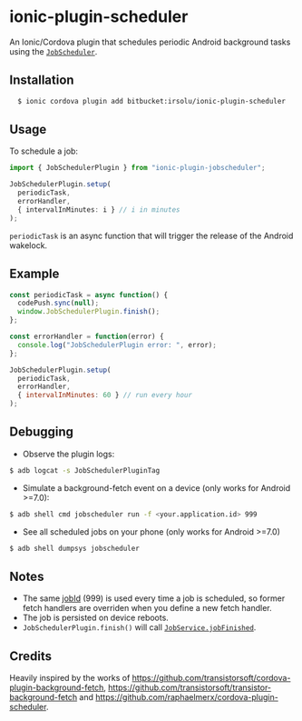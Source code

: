 # ionic-plugin-scheduler

An Ionic/Cordova plugin that schedules periodic Android background tasks using the [`JobScheduler`](https://developer.android.com/reference/android/app/job/JobScheduler.html).

## Installation

```bash
  $ ionic cordova plugin add bitbucket:irsolu/ionic-plugin-scheduler
```

## Usage

To schedule a job:

```typescript
import { JobSchedulerPlugin } from "ionic-plugin-jobscheduler";

JobSchedulerPlugin.setup(
  periodicTask,
  errorHandler,
  { intervalInMinutes: i } // i in minutes
);
```

`periodicTask` is an async function that will trigger the release of the Android wakelock.

## Example

```javascript
const periodicTask = async function() {
  codePush.sync(null);
  window.JobSchedulerPlugin.finish();
};

const errorHandler = function(error) {
  console.log("JobSchedulerPlugin error: ", error);
};

JobSchedulerPlugin.setup(
  periodicTask,
  errorHandler,
  { intervalInMinutes: 60 } // run every hour
);
```

## Debugging

- Observe the plugin logs:

```bash
$ adb logcat -s JobSchedulerPluginTag
```

- Simulate a background-fetch event on a device (only works for Android >=7.0):

```bash
$ adb shell cmd jobscheduler run -f <your.application.id> 999
```

- See all scheduled jobs on your phone (only works for Android >=7.0)

```bash
$ adb shell dumpsys jobscheduler
```

## Notes

- The same [jobId](https://developer.android.com/reference/android/app/job/JobInfo.Builder.html) (999) is used every time a job is scheduled, so former fetch handlers are overriden when you define a new fetch handler.
- The job is persisted on device reboots.
- `JobSchedulerPlugin.finish()` will call [`JobService.jobFinished`](https://developer.android.com/reference/android/app/job/JobService.html#jobFinished).

## Credits

Heavily inspired by the works of https://github.com/transistorsoft/cordova-plugin-background-fetch, https://github.com/transistorsoft/transistor-background-fetch and https://github.com/raphaelmerx/cordova-plugin-scheduler.
